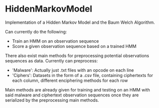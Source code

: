 # HiddenMarkovModel
Implementation of a Hidden Markov Model and the Baum Welch Algorithm.

Can currently do the following:
* Train an HMM on an observation sequence
* Score a given observation sequence based on a trained HMM

There also exist main methods for preprocessing potential observations sequences as data. Currently can preprocess:
* 'Malware': Actually just .txt files with an opcode on each line
* 'Ciphers': Datasets in the form of a .csv file, containing ciphertexts for each column, different enciphering methods for each row

Main methods are already given for training and testing on an HMM with said malware and ciphertext observation sequences once they are serialized by the preprocessing main methods.
